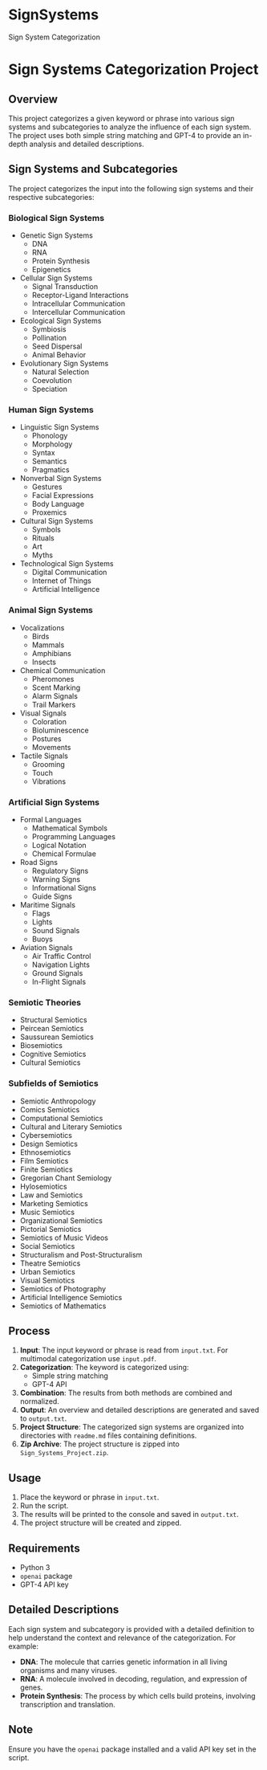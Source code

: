 # SignSystems
Sign System Categorization 

# Sign Systems Categorization Project

## Overview

This project categorizes a given keyword or phrase into various sign systems and subcategories to analyze the influence of each sign system. The project uses both simple string matching and GPT-4 to provide an in-depth analysis and detailed descriptions.

## Sign Systems and Subcategories

The project categorizes the input into the following sign systems and their respective subcategories:

### Biological Sign Systems
- Genetic Sign Systems
  - DNA
  - RNA
  - Protein Synthesis
  - Epigenetics
- Cellular Sign Systems
  - Signal Transduction
  - Receptor-Ligand Interactions
  - Intracellular Communication
  - Intercellular Communication
- Ecological Sign Systems
  - Symbiosis
  - Pollination
  - Seed Dispersal
  - Animal Behavior
- Evolutionary Sign Systems
  - Natural Selection
  - Coevolution
  - Speciation

### Human Sign Systems
- Linguistic Sign Systems
  - Phonology
  - Morphology
  - Syntax
  - Semantics
  - Pragmatics
- Nonverbal Sign Systems
  - Gestures
  - Facial Expressions
  - Body Language
  - Proxemics
- Cultural Sign Systems
  - Symbols
  - Rituals
  - Art
  - Myths
- Technological Sign Systems
  - Digital Communication
  - Internet of Things
  - Artificial Intelligence

### Animal Sign Systems
- Vocalizations
  - Birds
  - Mammals
  - Amphibians
  - Insects
- Chemical Communication
  - Pheromones
  - Scent Marking
  - Alarm Signals
  - Trail Markers
- Visual Signals
  - Coloration
  - Bioluminescence
  - Postures
  - Movements
- Tactile Signals
  - Grooming
  - Touch
  - Vibrations

### Artificial Sign Systems
- Formal Languages
  - Mathematical Symbols
  - Programming Languages
  - Logical Notation
  - Chemical Formulae
- Road Signs
  - Regulatory Signs
  - Warning Signs
  - Informational Signs
  - Guide Signs
- Maritime Signals
  - Flags
  - Lights
  - Sound Signals
  - Buoys
- Aviation Signals
  - Air Traffic Control
  - Navigation Lights
  - Ground Signals
  - In-Flight Signals

### Semiotic Theories
- Structural Semiotics
- Peircean Semiotics
- Saussurean Semiotics
- Biosemiotics
- Cognitive Semiotics
- Cultural Semiotics

### Subfields of Semiotics
- Semiotic Anthropology
- Comics Semiotics
- Computational Semiotics
- Cultural and Literary Semiotics
- Cybersemiotics
- Design Semiotics
- Ethnosemiotics
- Film Semiotics
- Finite Semiotics
- Gregorian Chant Semiology
- Hylosemiotics
- Law and Semiotics
- Marketing Semiotics
- Music Semiotics
- Organizational Semiotics
- Pictorial Semiotics
- Semiotics of Music Videos
- Social Semiotics
- Structuralism and Post-Structuralism
- Theatre Semiotics
- Urban Semiotics
- Visual Semiotics
- Semiotics of Photography
- Artificial Intelligence Semiotics
- Semiotics of Mathematics

## Process

1. **Input**: The input keyword or phrase is read from `input.txt`. For multimodal categorization use `input.pdf`. 
2. **Categorization**: The keyword is categorized using:
   - Simple string matching
   - GPT-4 API
3. **Combination**: The results from both methods are combined and normalized.
4. **Output**: An overview and detailed descriptions are generated and saved to `output.txt`.
5. **Project Structure**: The categorized sign systems are organized into directories with `readme.md` files containing definitions.
6. **Zip Archive**: The project structure is zipped into `Sign_Systems_Project.zip`.

## Usage

1. Place the keyword or phrase in `input.txt`.
2. Run the script.
3. The results will be printed to the console and saved in `output.txt`.
4. The project structure will be created and zipped.

## Requirements

- Python 3
- `openai` package
- GPT-4 API key

## Detailed Descriptions

Each sign system and subcategory is provided with a detailed definition to help understand the context and relevance of the categorization. For example:

- **DNA**: The molecule that carries genetic information in all living organisms and many viruses.
- **RNA**: A molecule involved in decoding, regulation, and expression of genes.
- **Protein Synthesis**: The process by which cells build proteins, involving transcription and translation.

## Note

Ensure you have the `openai` package installed and a valid API key set in the script.

